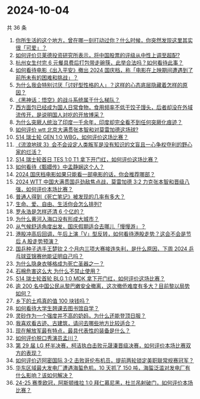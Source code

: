 # 2024-10-04

共 36 条

<!-- BEGIN ZHIHUVIDEO -->
<!-- 最后更新时间 Fri Oct 04 2024 02:15:23 GMT+0800 (China Standard Time) -->
1. [你所生活的这个地方，曾在哪一刻打动过你？什么时候，你突然发现这里其实很「可爱」？](https://www.zhihu.com/question/667514842)
1. [如何评价贝莱德投资研究所表示，将中国股票的评级从中性上调至超配?](https://www.zhihu.com/question/710651180)
1. [杭州女生付完 6 元餐具费后打包带走碗筷，此举合法吗？如何看待此事？](https://www.zhihu.com/question/722168940)
1. [如何看待电影《出入平安》撤出 2024 国庆档，称「电影在上映期间遭遇到了前所未有的困难和挑战」？](https://www.zhihu.com/question/731085243)
1. [为什么我会特别讨厌「讨好型性格的人」？这样的心态底层隐藏着怎样的原因？](https://www.zhihu.com/question/671400754)
1. [《黑神话：悟空》的战斗系统属于什么梯队？](https://www.zhihu.com/question/664874072)
1. [西方面包已经成为国人日常食物，食用频率不低于饺子馒头，后者却没在外域流传开，是说明国人对吃的开放博采？](https://www.zhihu.com/question/267835749)
1. [为什么突厥人统治了印度一千余年，印度却完全看不到任何突厥化痕迹？](https://www.zhihu.com/question/624726803)
1. [如何评价 wtt 北京大满贯张本智和对莫雷加德这场球?](https://www.zhihu.com/question/728312975)
1. [S14 瑞士轮 GEN 1:0 WBG，如何评价这场比赛？](https://www.zhihu.com/question/731517922)
1. [《流浪地球 3》会不会设定人类叛军是没有知识的文盲且一心争权夺利的野心家的烂活？](https://www.zhihu.com/question/667570640)
1. [S14 瑞士轮首日 TES 1:0 T1 拿下开门红，如何评价这场比赛？](https://www.zhihu.com/question/730910020)
1. [如何看待《甄嬛传》中孟静娴这个人？](https://www.zhihu.com/question/447167009)
1. [2024 国庆档电影如果只能看一部电影的话，你会推荐哪部？](https://www.zhihu.com/question/702547137)
1. [2024 WTT 中国大满贯国乒劲敌焦点战，莫雷加德 3:2 力克张本智和晋级八强，如何评价本场比赛？](https://www.zhihu.com/question/728341428)
1. [普通人得到《死亡笔记》被发现的几率有多大？](https://www.zhihu.com/question/663813428)
1. [生命、爱、自由、生活你会怎么排列?](https://www.zhihu.com/question/663838579)
1. [罗永浩是怎样还清 6 个亿的？](https://www.zhihu.com/question/498899490)
1. [为什么黄河入海口没有形成大城市？](https://www.zhihu.com/question/24789028)
1. [从气候舒适角度出发，国庆假期适合去哪儿「慢慢游」？](https://www.zhihu.com/question/667500838)
1. [港股冲高后回调，午后上演「V」型反转，如何看待港股走势？这会不会是节后 A 股走势预演？](https://www.zhihu.com/question/726634555)
1. [国乒种子选手王楚钦 2 个月内三项大赛接连失利，是什么原因，下周 2024 乒乓球亚锦赛他能证明自己吗？](https://www.zhihu.com/question/716591716)
1. [为什么隐身衣够格成为死亡圣器之一？](https://www.zhihu.com/question/431259399)
1. [石棉危害这么大 为什么不禁止使用？](https://www.zhihu.com/question/24929322)
1. [S14 瑞士轮首轮 BLG 1:0 MDK 拿下开门红，如何评价这场比赛？](https://www.zhihu.com/question/730164735)
1. [逾 200 名中国公民从黎巴嫩安全撤离，这次撤侨难度有多大？目前黎以局势如何？](https://www.zhihu.com/question/709749332)
1. [乡下的土鸡真的值 100 块钱吗？](https://www.zhihu.com/question/291030601)
1. [如何看待大学生翘课去图书馆自学？](https://www.zhihu.com/question/667844424)
1. [灵砂作为一个强度并不高的奶妈，为什么还能登顶日服？](https://www.zhihu.com/question/723000606)
1. [我喜欢看古迹、古建筑，请问去哪些地方比较适合？](https://www.zhihu.com/question/666943128)
1. [现在解放军最有特点，最具代表性的装备是什么？](https://www.zhihu.com/question/24784338)
1. [如何评价脱口秀演员孟川？](https://www.zhihu.com/question/491612391)
1. [第 29 届 LG 杯半决赛，柯洁执白击败元晟溱晋级决赛，如何评价本场比赛双方的表现？](https://www.zhihu.com/question/717904097)
1. [如何评价迈阿密国际 3-2 击败哥伦布机员，提前两轮锁定美职联常规赛冠军？](https://www.zhihu.com/question/726170779)
1. [华东区域最大发电厂遭遇海蜇危机，10 天抓了 150 吨，海蜇泛滥对发电厂有什么影响？该如何解决？](https://www.zhihu.com/question/670008623)
1. [24-25 赛季欧冠，阿斯顿维拉 1:0 拜仁慕尼黑，杜兰吊射破门，如何评价本场比赛？](https://www.zhihu.com/question/723262289)
<!-- END ZHIHUVIDEO -->
